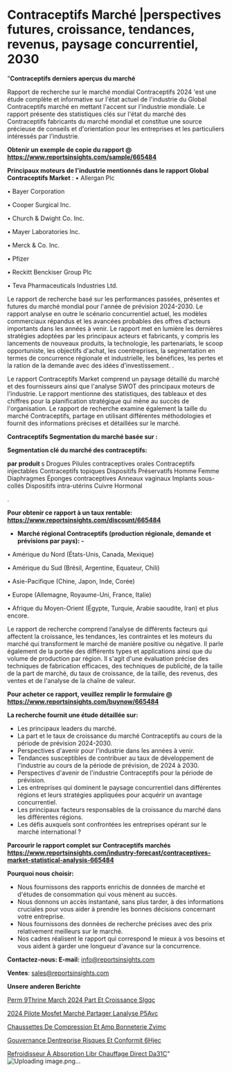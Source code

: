 # Contraceptifs Marché |perspectives futures, croissance, tendances, revenus, paysage concurrentiel, 2030

"<strong>Contraceptifs derniers aperçus du marché</strong>

Rapport de recherche sur le marché mondial Contraceptifs 2024 'est une étude complète et informative sur l'état actuel de l'industrie du Global Contraceptifs marché en mettant l'accent sur l'industrie mondiale. Le rapport présente des statistiques clés sur l'état du marché des Contraceptifs fabricants du marché mondial et constitue une source précieuse de conseils et d'orientation pour les entreprises et les particuliers intéressés par l'industrie.

<strong>Obtenir un exemple de copie du rapport @ <a href=https://www.reportsinsights.com/sample/665484>https://www.reportsinsights.com/sample/665484</a></strong>

<strong>Principaux moteurs de l'industrie mentionnés dans le rapport Global Contraceptifs Market</strong> :
• Allergan Plc

• Bayer Corporation

• Cooper Surgical Inc.

• Church & Dwight Co. Inc.

• Mayer Laboratories Inc.

• Merck & Co. Inc.

• Pfizer

• Reckitt Benckiser Group Plc

• Teva Pharmaceuticals Industries Ltd.

Le rapport de recherche basé sur les performances passées, présentes et futures du marché mondial pour l'année de prévision 2024-2030. Le rapport analyse en outre le scénario concurrentiel actuel, les modèles commerciaux répandus et les avancées probables des offres d'acteurs importants dans les années à venir. Le rapport met en lumière les dernières stratégies adoptées par les principaux acteurs et fabricants, y compris les lancements de nouveaux produits, la technologie, les partenariats, le scoop opportuniste, les objectifs d'achat, les coentreprises, la segmentation en termes de concurrence régionale et industrielle, les bénéfices, les pertes et la ration de la demande avec des idées d'investissement. .

Le rapport Contraceptifs Market comprend un paysage détaillé du marché et des fournisseurs ainsi que l'analyse SWOT des principaux moteurs de l'industrie. Le rapport mentionne des statistiques, des tableaux et des chiffres pour la planification stratégique qui mène au succès de l'organisation. Le rapport de recherche examine également la taille du marché Contraceptifs, partage en utilisant différentes méthodologies et fournit des informations précises et détaillées sur le marché.

<strong>Contraceptifs Segmentation du marché basée sur :</strong>

<strong> Segmentation clé du marché des contraceptifs: </strong>

<strong> par produit </strong> s
Drogues
Pilules contraceptives orales
Contraceptifs injectables
Contraceptifs topiques
Dispositifs
Préservatifs
Homme
Femme
Diaphragmes
Éponges contraceptives
Anneaux vaginaux
Implants sous-collés
Dispositifs intra-utérins
Cuivre
Hormonal

.

<strong>Pour obtenir ce rapport à un taux rentable: <a href=https://www.reportsinsights.com/discount/665484>https://www.reportsinsights.com/discount/665484</a></strong>
<ul>
  <li><strong>Marché régional Contraceptifs (production régionale, demande et prévisions par pays): -</strong></li>
</ul>
• Amérique du Nord (États-Unis, Canada, Mexique)

• Amérique du Sud (Brésil, Argentine, Equateur, Chili)

• Asie-Pacifique (Chine, Japon, Inde, Corée)

• Europe (Allemagne, Royaume-Uni, France, Italie)

• Afrique du Moyen-Orient (Égypte, Turquie, Arabie saoudite, Iran) et plus encore.

Le rapport de recherche comprend l’analyse de différents facteurs qui affectent la croissance, les tendances, les contraintes et les moteurs du marché qui transforment le marché de manière positive ou négative. Il parle également de la portée des différents types et applications ainsi que du volume de production par région. Il s'agit d'une évaluation précise des techniques de fabrication efficaces, des techniques de publicité, de la taille de la part de marché, du taux de croissance, de la taille, des revenus, des ventes et de l'analyse de la chaîne de valeur.

<strong>Pour acheter ce rapport, veuillez remplir le formulaire @   <a href=https://www.reportsinsights.com/buynow/665484>https://www.reportsinsights.com/buynow/665484</a></strong>

<strong>La recherche fournit une étude détaillée sur:</strong>
<ul>
  <li>Les principaux leaders du marché.</li>
  <li>La part et le taux de croissance du marché Contraceptifs au cours de la période de prévision 2024-2030.</li>
  <li>Perspectives d'avenir pour l'industrie dans les années à venir.</li>
  <li>Tendances susceptibles de contribuer au taux de développement de l'industrie au cours de la période de prévision, de 2024 à 2030.</li>
  <li>Perspectives d'avenir de l'industrie Contraceptifs pour la période de prévision.</li>
  <li>Les entreprises qui dominent le paysage concurrentiel dans différentes régions et leurs stratégies appliquées pour acquérir un avantage concurrentiel.</li>
  <li>Les principaux facteurs responsables de la croissance du marché dans les différentes régions.</li>
  <li>Les défis auxquels sont confrontées les entreprises opérant sur le marché international ?</li>
</ul>

<strong>Parcourir le rapport complet sur Contraceptifs marchés <a href=https://www.reportsinsights.com/industry-forecast/contraceptives-market-statistical-analysis-665484>https://www.reportsinsights.com/industry-forecast/contraceptives-market-statistical-analysis-665484</a></strong>

<strong>Pourquoi nous choisir:</strong>
<ul>
  <li>Nous fournissons des rapports enrichis de données de marché et d'études de consommation qui vous mènent au succès.</li>
  <li>Nous donnons un accès instantané, sans plus tarder, à des informations cruciales pour vous aider à prendre les bonnes décisions concernant votre entreprise.</li>
  <li>Nous fournissons des données de recherche précises avec des prix relativement meilleurs sur le marché.</li>
  <li>Nos cadres réalisent le rapport qui correspond le mieux à vos besoins et vous aident à garder une longueur d'avance sur la concurrence.</li>
</ul>
<strong>Contactez-nous:
</strong><strong>E-mail:</strong> <a href=mailto:info@reportsinsights.com>info@reportsinsights.com</a>

<strong>Ventes</strong>: <a href=mailto:sales@reportsinsights.com>sales@reportsinsights.com</a>

<strong>Unsere anderen Berichte</strong>

<a href=https://www.linkedin.com/pulse/perm%C3%A9thrine-march%C3%A9-2024-part-et-croissance-slgqc/>Perm 9Thrine March 2024 Part Et Croissance Slgqc</a>

<a href=https://www.linkedin.com/pulse/2024-pilote-mosfet-marché-partager-lanalyse-p5avc/>2024 Pilote Mosfet Marché Partager Lanalyse P5Avc</a>

<a href=https://www.linkedin.com/pulse/chaussettes-de-compression-et-amp-bonneterie-zvimc/>Chaussettes De Compression Et Amp Bonneterie Zvimc</a>

<a href=https://www.linkedin.com/pulse/gouvernance-dentreprise-risques-et-conformit%C3%A9-6hjec/>Gouvernance Dentreprise Risques Et Conformit 6Hjec</a>

<a href=https://www.linkedin.com/pulse/refroidisseur-à-absorption-libr-chauffage-direct-da31c/>Refroidisseur À Absorption Libr Chauffage Direct Da31C</a>"
![Uploading image.png…]()
